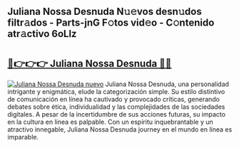 ## Juliana Nossa Desnuda N𝚞𝚎vos desn𝚞dos filtr𝚊dos - Parts-jnG F𝚘tos vid𝚎o - C𝚘ntenido atr𝚊ctivo 6oLlz

# <h2><a href="http://mb7yc4.tromn.icu/?c=Juliana+Nossa+Desnuda">🔗👉👉👉 Juliana Nossa Desnuda 🔗🔗</a></h2>

[![Juliana Nossa Desnuda nuevo](https://i.imgur.com/pEAQMta.gif)](http://mb7yc4.tromn.icu/?c=Juliana+Nossa+Desnuda)
Juliana Nossa Desnuda, una personalidad intrigante y enigmática, elude la categorización simple. Su estilo distintivo de comunicación en línea ha cautivado y provocado críticas, generando debates sobre ética, individualidad y las complejidades de las sociedades digitales. A pesar de la incertidumbre de sus acciones futuras, su impacto en la cultura en línea es palpable. Con un espíritu inquebrantable y un atractivo innegable, Juliana Nossa Desnuda journey en el mundo en línea es imparable.
